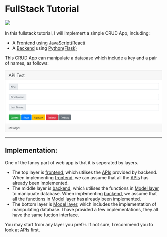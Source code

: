 # FullStack Tutorial

[![](https://img.shields.io/badge/managed%20by-ppm-red)](https://jiangyiqun.github.io/ppm/)

In this fullstack tutorial, I will implement a simple CRUD App, including:
- A [Frontend](https://jiangyiqun.github.io/fullstack_tutorial/) using [JavaScript(React)](https://reactjs.org/)
- A [Backend](./docs/README.md) using [Python(Flask)](https://flask.palletsprojects.com/en/1.1.x/)

This CRUD App can manipulate a database which include a key and a pair of names, as follows:

![](./docs/Screenshot.png)
___

## Implementation:

One of the fancy part of web app is that it is seperated by layers.

- The top layer is [frontend](./frontend), which utilises the [APIs](/docs) provided by backend. When implementing [frontend](./frontend), we can assume that all the [APIs](./docs) has already been implemented.
- The middle layer is [backend](./backend), which utilises the functions in [Model layer](./backend/dbms) to manipuate database. When implementing [backend](./backend), we assume that all the functions in [Model layer](./backend/dbms) has already been implemented.
- The bottom layer is [Model layer](./backend/dbms), which includes the implementation of manipulating database. I have provided a few implementations, they all have the same fuction interface.

You may start from any layer you prefer. If not sure, I recommend you to look at [APIs](./docs) first.